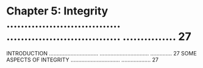 # Chapter 5: Integrity ................................ ................................ ............... 27

INTRODUCTION ................................ ................................ .............. 27
SOME ASPECTS OF INTEGRITY ................................ ................... 27
